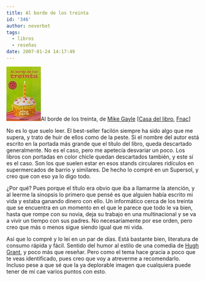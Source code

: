 ```yaml
---
title: Al borde de los treinta
id: '346'
author: neverbot
tags:
  - libros
  - reseñas
date: 2007-01-24 14:17:49
---
```


![Al borde de los treinta](./al-borde-de-los-treinta/AlBordeDeLos30.jpg "Al borde de los treinta")Al borde de los treinta, de [Mike Gayle](http://www.mikegayle.co.uk/) \[[Casa del libro](http://www.casadellibro.com/fichas/fichabiblio/0,1094,2900001112978,00.html?codigo=2900001112978&titulo=AL+BORDE+DE+LOS+TREINTA), [Fnac](http://www.fnac.es/dsp/?servlet=extended.HomeExtendedServlet&Code1=2109003155&Code2=154&prodID=595087)\]

No es lo que suelo leer. El best-seller facilón siempre ha sido algo que me supera, y trato de huir de ellos como de la peste. Si el nombre del autor está escrito en la portada más grande que el título del libro, queda descartado generalmente. No es el caso, pero me apetecía desvariar un poco. Los libros con portadas en color chicle quedan descartados también, y este sí es el caso. Son los que suelen estar en esos stands circulares ridículos en supermercados de barrio y similares. De hecho lo compré en un Supersol, y creo que con eso ya lo digo todo.

¿Por qué? Pues porque el título era obvio que iba a llamarme la atención, y al leerme la sinopsis lo primero que pensé es que alguien había escrito mi vida y estaba ganando dinero con ello. Un informático cerca de los treinta que se encuentra en un momento en el que le parece que todo le va bien, hasta que rompe con su novia, deja su trabajo en una multinacional y se va a vivir un tiempo con sus padres. No necesariamente por ese orden, pero creo que más o menos sigue siendo igual que mi vida.

Así que lo compré y lo leí en un par de días. Está bastante bien, literatura de consumo rápida y fácil. Sentido del humor al estilo de una comedia de [Hugh Grant](http://www.imdb.com/name/nm0000424/), y poco más que reseñar. Pero como el tema hace gracia a poco que te veas identificado, pues creo que voy a atreverme a recomendarlo. Incluso pese a que sé que la ya deplorable imagen que cualquiera puede tener de mí cae varios puntos con esto. 
